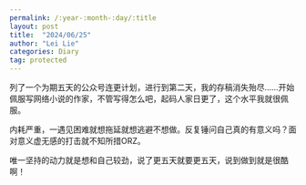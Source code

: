 ```yaml
---
permalink: /:year-:month-:day/:title
layout: post
title:  "2024/06/25"
author: "Lei Lie"
categories: Diary
tag: protected
---
```


列了一个为期五天的公众号连更计划，进行到第二天，我的存稿消失殆尽……开始佩服写网络小说的作家，不管写得怎么吧，起码人家日更了，这个水平我就很佩服。

内耗严重，一遇见困难就想拖延就想逃避不想做。反复锤问自己真的有意义吗？面对意义虚无感的打击就不知所措ORZ。

唯一坚持的动力就是想和自己较劲，说了更五天就要更五天，说到做到就是很酷啊！

